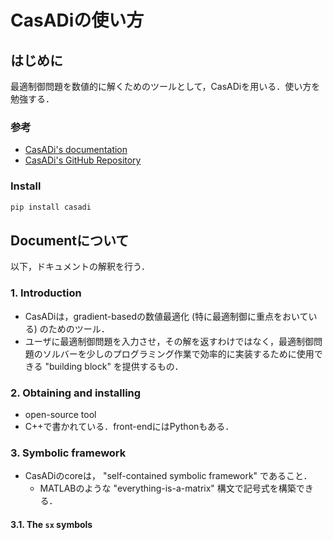 # CasADiの使い方
## はじめに
最適制御問題を数値的に解くためのツールとして，CasADiを用いる．使い方を勉強する．
### 参考
- [CasADi's documentation](https://web.casadi.org/docs/)
- [CasADi's GitHub Repository](https://github.com/casadi/casadi)

### Install
```bash
pip install casadi
```

## Documentについて
以下，ドキュメントの解釈を行う．
### 1. Introduction
- CasADiは，gradient-basedの数値最適化 (特に最適制御に重点をおいている) のためのツール．
- ユーザに最適制御問題を入力させ，その解を返すわけではなく，最適制御問題のソルバーを少しのプログラミング作業で効率的に実装するために使用できる "building block" を提供するもの．

### 2. Obtaining and installing
- open-source tool
- C++で書かれている．front-endにはPythonもある．

### 3. Symbolic framework
- CasADiのcoreは， "self-contained symbolic framework" であること．
    - MATLABのような "everything-is-a-matrix" 構文で記号式を構築できる．

#### 3.1. The `sx` symbols
